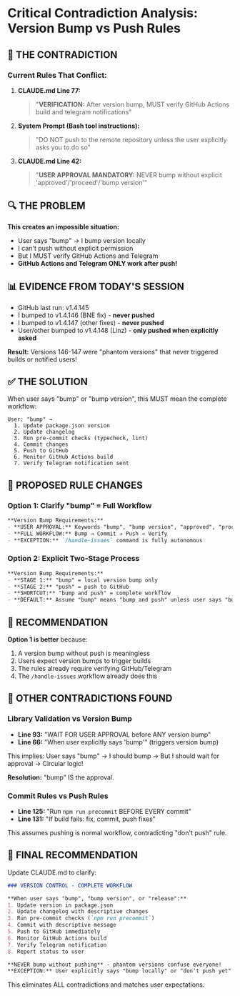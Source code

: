 # Critical Contradiction Analysis: Version Bump vs Push Rules

## 🚨 THE CONTRADICTION

### Current Rules That Conflict:

1. **CLAUDE.md Line 77:** 
   > "**VERIFICATION:** After version bump, MUST verify GitHub Actions build and telegram notifications"

2. **System Prompt (Bash tool instructions):**
   > "DO NOT push to the remote repository unless the user explicitly asks you to do so"

3. **CLAUDE.md Line 42:**
   > "**USER APPROVAL MANDATORY:** NEVER bump without explicit 'approved'/'proceed'/'bump version'"

## 🔍 THE PROBLEM

**This creates an impossible situation:**
- User says "bump" → I bump version locally
- I can't push without explicit permission
- But I MUST verify GitHub Actions and Telegram
- **GitHub Actions and Telegram ONLY work after push!**

## 📊 EVIDENCE FROM TODAY'S SESSION

- GitHub last run: v1.4.145
- I bumped to v1.4.146 (BNE fix) - **never pushed**
- I bumped to v1.4.147 (other fixes) - **never pushed**
- User/other bumped to v1.4.148 (Linz) - **only pushed when explicitly asked**

**Result:** Versions 146-147 were "phantom versions" that never triggered builds or notified users!

## ✅ THE SOLUTION

When user says "bump" or "bump version", this MUST mean the complete workflow:

```
User: "bump" →
  1. Update package.json version
  2. Update changelog
  3. Run pre-commit checks (typecheck, lint)
  4. Commit changes
  5. Push to GitHub
  6. Monitor GitHub Actions build
  7. Verify Telegram notification sent
```

## 🔧 PROPOSED RULE CHANGES

### Option 1: Clarify "bump" = Full Workflow
```markdown
**Version Bump Requirements:**
- **USER APPROVAL:** Keywords "bump", "bump version", "approved", "proceed" authorize FULL workflow
- **FULL WORKFLOW:** Bump → Commit → Push → Verify
- **EXCEPTION:** `/handle-issues` command is fully autonomous
```

### Option 2: Explicit Two-Stage Process
```markdown
**Version Bump Requirements:**
- **STAGE 1:** "bump" = local version bump only
- **STAGE 2:** "push" = push to GitHub
- **SHORTCUT:** "bump and push" = complete workflow
- **DEFAULT:** Assume "bump" means "bump and push" unless user says "bump locally"
```

## 🎯 RECOMMENDATION

**Option 1 is better** because:
1. A version bump without push is meaningless
2. Users expect version bumps to trigger builds
3. The rules already require verifying GitHub/Telegram
4. The `/handle-issues` workflow already does this

## 🚩 OTHER CONTRADICTIONS FOUND

### Library Validation vs Version Bump
- **Line 93:** "WAIT FOR USER APPROVAL before ANY version bump"
- **Line 66:** "When user explicitly says 'bump'" (triggers version bump)

This implies: User says "bump" → I should bump → But I should wait for approval → Circular logic!

**Resolution:** "bump" IS the approval.

### Commit Rules vs Push Rules
- **Line 125:** "Run `npm run precommit` BEFORE EVERY commit"
- **Line 131:** "If build fails: fix, commit, push fixes"

This assumes pushing is normal workflow, contradicting "don't push" rule.

## 📝 FINAL RECOMMENDATION

Update CLAUDE.md to clarify:

```markdown
### VERSION CONTROL - COMPLETE WORKFLOW

**When user says "bump", "bump version", or "release":**
1. Update version in package.json
2. Update changelog with descriptive changes
3. Run pre-commit checks (`npm run precommit`)
4. Commit with descriptive message
5. Push to GitHub immediately
6. Monitor GitHub Actions build
7. Verify Telegram notification
8. Report status to user

**NEVER bump without pushing** - phantom versions confuse everyone!
**EXCEPTION:** User explicitly says "bump locally" or "don't push yet"
```

This eliminates ALL contradictions and matches user expectations.